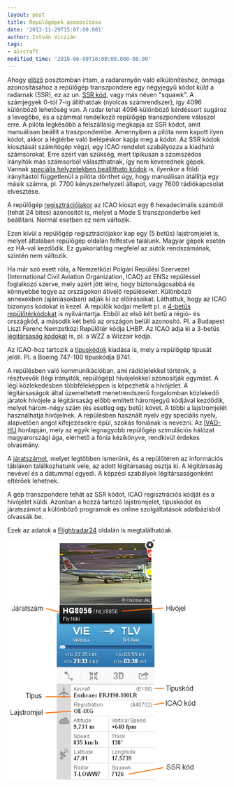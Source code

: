 ```yaml
---
layout: post
title: Repülőgépek azonosítása
date: '2013-11-29T15:07:00.001'
author: István Viczián
tags:
- aircraft
modified_time: '2018-06-09T10:00:00.000-08:00'
---
```


Ahogy
[előző](/2013/10/27/hogy-mukodik-a-flightradar24.html)
posztomban írtam, a radarernyőn való elkülönítéshez, önmaga
azonosításához a repülőgép transzpondere egy négyjegyű kódot küld a
radarnak (SSR), ez az un. [SSR
kód](http://en.wikipedia.org/wiki/Transponder_%28aviation%29#Transponder_codes),
vagy más néven "squawk". A számjegyek 0-tól 7-ig állíthatóak (nyolcas
számrendszer), így 4096 különböző lehetőség van. A radar tehát 4096
különböző kérdéssort sugároz a levegőbe, és a számmal rendelkező
repülőgép transzpondere válaszol erre. A pilóta legkésőbb a felszállásig
megkapja az SSR kódot, amit manuálisan beállít a traszponderébe.
Amennyiben a pilóta nem kapott ilyen kódot, akkor a légtérbe való
belépéskor kapja meg a kódot. Az SSR kódok kiosztását számítógép végzi,
egy ICAO rendelet szabályozza a kiadható számsorokat. Erre azért van
szükség, mert tipikusan a szomszédos irányítók más számsorból
választhatnak, így nem keverednek gépek. Vannak [speciális helyzetekben
beállítható
kódok](http://en.wikipedia.org/wiki/Transponder_%28aviation%29) is,
ilyenkor a földi irányítástól függetlenül a pilóta dönthet úgy, hogy
manuálisan átállítja egy másik számra, pl. 7700 kényszerhelyzeti
állapot, vagy 7600 rádiókapcsolat elvesztése.

A repülőgép
[regisztrációjakor](http://en.wikipedia.org/wiki/Aircraft_registration)
az ICAO kioszt egy 6 hexadecimális számból (tehát 24 bites) azonosítót
is, melyet a Mode S transzponderbe kell beállítani. Normál esetben ez
nem változik.

Ezen kívül a repülőgép regisztrációjakor kap egy (5 betűs) lajstromjelet
is, melyet általában repülőgép oldalán felfestve találunk. Magyar gépek
esetén ez HA-val kezdődik. Ez gyakorlatilag megfelel az autók
rendszámának, szintén nem változik.

Ha már szó esett róla, a Nemzetközi Polgári Repülési Szervezet
(International Civil Aviation Organization, ICAO) az ENSz repüléssel
foglalkozó szerve, mely azért jött létre, hogy biztonságosabbá és
könnyebbé tegye az országokon átívelő repüléseket. Különböző annexekben
(ajánlásokban) adják ki az előírásaikat. Láthattuk, hogy az ICAO
bizonyos kódokat is kezel. A repülők kódjai mellett pl. a [4-betűs
repülőtérkódokat](http://en.wikipedia.org/wiki/International_Civil_Aviation_Organization_airport_code)
is nyilvántartja. Ebből az első két betű a régió- és országkód, a
második két betű az országon belüli azonosító. Pl. a Budapest Liszt
Ferenc Nemzetközi Repülőtér kódja LHBP. Az ICAO adja ki a 3-betűs
[légitársaság kódokat](http://en.wikipedia.org/wiki/Airline_codes) is,
pl. a WZZ a Wizzair kódja.

Az ICAO-hoz tartozik a
[típuskódok](http://en.wikipedia.org/wiki/ICAO_aircraft_type_designator)
kiadása is, mely a repülőgép típusát jelöli. Pl. a Boeing 747-100
típuskódja B741.

A repülésben való kommunikációban, ami rádiójelekkel történik, a
résztvevők (légi irányítók, repülőgép) hívójelekkel azonosítják egymást.
A légi közlekedésben többféleképpen is képezhetik a hívójelet. A
légitársaságok által üzemeltetett menetrendszerű forgalomban közlekedő
járatok hívójele a légitársaság előbb említett háromjegyű kódjával
kezdődik, melyet három-négy szám (és esetleg egy betű) követ. A többi a
lajstromjelét használhatja hívójelnek. A repülésben használt nyelv egy
speciális nyelv, alapvetően angol kifejezésekre épül, szokás fóniának is
nevezni. Az [IVAO-HU](http://ivao.hu) honlapján, mely az egyik
legnagyobb repülőgép szimulációs hálózat magyarországi ága, elérhető a
fónia kézikönyve, rendkívül érdekes olvasmány.

A [járatszámot](http://en.wikipedia.org/wiki/Flight_number), melyet
legtöbben ismerünk, és a repülőtéren az információs táblákon
találkozhatunk vele, az adott légitársaság osztja ki. A légitársaság
nevével és a dátummal egyedi. A képzési szabályok légitársaságonként
eltérőek lehetnek.

A gép transzpondere tehát az SSR kódot, ICAO regisztrációs kódját és a
hívójelet küldi. Azonban a hozzá tartozó lajstromjelet, típuskódot és
járatszámot a különböző programok és online szolgáltatások adatbázisból
olvassák be.

Ezek az adatok a [Flightradar24](http://flightradar24) oldalán is
megtalálhatóak.

![Flightradar24](/artifacts/posts/2013-11-29-repulogepek-azonositasa/jelmagyarazat.png)
